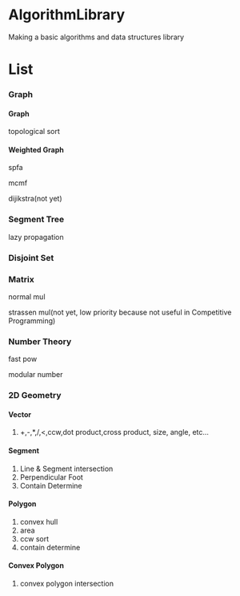 # AlgorithmLibrary
Making a basic algorithms and data structures library

# List
<h3>Graph</h3>
  <h4>Graph</h4>
    <p>topological sort</p>
  <h4>Weighted Graph</h4>
    <p>spfa</p>
    <p>mcmf</p>
    <p>dijikstra(not yet)</p>
<h3>Segment Tree</h3>
  <p>lazy propagation</p>  
<h3>Disjoint Set</h3>
<h3>Matrix</h3>
  <p>normal mul</p>  
  <p>strassen mul(not yet, low priority because not useful in Competitive Programming)</p>  
<h3>Number Theory</h3>
  <p>fast pow</p>  
  <p>modular number</p>
<h3>2D Geometry</h3>
  <h4>Vector</h4><ol>
    <li>+,-,*,/,<,ccw,dot product,cross product, size, angle, etc...</li>
  </ol>
  <h4>Segment</h4><ol>
    <li>Line & Segment intersection</li>
    <li>Perpendicular Foot</li>
    <li>Contain Determine</li>
  </ol>
  <h4>Polygon</h4><ol>
    <li>convex hull</li>
    <li>area</li>
    <li>ccw sort</li>
    <li>contain determine</li>
  </ol>
  <h4>Convex Polygon</h4><ol>
    <li> convex polygon intersection</li>
  </ol>
